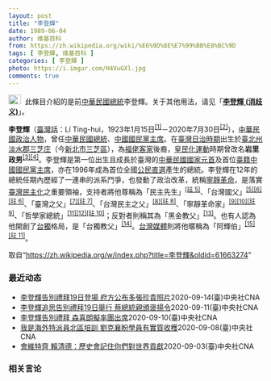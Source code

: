 ```yaml
---
layout: post
title: "李登輝"
date: 1989-06-04
author: 维基百科
from: https://zh.wikipedia.org/wiki/%E6%9D%8E%E7%99%BB%E8%BC%9D
tags: [ 李登輝, 维基百科 ]
categories: [ 李登輝 ]
photo: https://i.imgur.com/H4VuGXl.jpg
comments: true
---
```

<div class="mw-parser-output"><div role="note" class="hatnote navigation-not-searchable"><a href="/wiki/Wikipedia:%E6%B6%88%E6%AD%A7%E4%B9%89" title="Wikipedia:消歧义"><img alt="Disambig gray.svg" src="//upload.wikimedia.org/wikipedia/commons/thumb/5/5f/Disambig_gray.svg/25px-Disambig_gray.svg.png" decoding="async" width="25" height="19" srcset="//upload.wikimedia.org/wikipedia/commons/thumb/5/5f/Disambig_gray.svg/38px-Disambig_gray.svg.png 1.5x, //upload.wikimedia.org/wikipedia/commons/thumb/5/5f/Disambig_gray.svg/50px-Disambig_gray.svg.png 2x" data-file-width="220" data-file-height="168"></a>&nbsp;&nbsp;此條目介紹的是前<a href="/wiki/%E4%B8%AD%E8%8F%AF%E6%B0%91%E5%9C%8B%E7%B8%BD%E7%B5%B1" title="中華民國總統">中華民國總統</a>李登輝。关于其他用法，请见「<b><a href="/wiki/%E6%9D%8E%E7%99%BB%E8%BC%9D_(%E6%B6%88%E6%AD%A7%E7%BE%A9)" class="mw-redirect" title="李登輝 (消歧義)">李登輝 (消歧义)</a></b>」。</div>
<div id="noteTA-ca0b4af5" class="noteTA"><div class="noteTA-local"><div data-noteta-code="zh-hant:臺; zh-hans:台;"></div><div data-noteta-code="zh-hant:臺灣; zh-hans:台湾;"></div><div data-noteta-code="zh:康乃尔; zh-cn:康奈尔; zh-tw:康乃爾;"></div><div data-noteta-code="zh-cn:钓鱼岛; zh-tw:釣魚臺; zh-hk:釣魚台"></div></div></div>

<p><b>李登輝</b>（<a href="/wiki/%E8%87%BA%E7%81%A3%E8%A9%B1" title="臺灣話">臺灣話</a>：<span lang="nan"><link rel="mw-deduplicated-inline-style" href="mw-data:TemplateStyles:r58929728"><span class="sans-serif"><span lang="nan">Lí Ting-hui</span></span></span>，1923年1月15日<sup id="cite_ref-5" class="reference"><a href="#cite_note-5">[1]</a></sup>－2020年7月30日<sup id="cite_ref-逝世_6-0" class="reference"><a href="#cite_note-逝世-6">[2]</a></sup>），<a href="/wiki/%E4%B8%AD%E8%8F%AF%E6%B0%91%E5%9C%8B" title="中華民國">中華民國</a><a href="/wiki/%E6%94%BF%E6%B2%BB%E4%BA%BA%E7%89%A9" title="政治人物">政治人物</a>，曾任<a href="/wiki/%E4%B8%AD%E8%8F%AF%E6%B0%91%E5%9C%8B%E7%B8%BD%E7%B5%B1" title="中華民國總統">中華民國總統</a>、<a href="/wiki/%E4%B8%AD%E5%9C%8B%E5%9C%8B%E6%B0%91%E9%BB%A8%E4%B8%BB%E5%B8%AD" title="中國國民黨主席">中國國民黨主席</a>。在<a href="/wiki/%E8%87%BA%E7%81%A3%E6%97%A5%E6%B2%BB%E6%99%82%E6%9C%9F" class="mw-redirect" title="臺灣日治時期">臺灣日治時期</a>出生於<a href="/wiki/%E8%87%BA%E5%8C%97%E5%B7%9E" title="臺北州">臺北州</a><a href="/wiki/%E6%B7%A1%E6%B0%B4%E9%83%A1" title="淡水郡">淡水郡</a><a href="/wiki/%E4%B8%89%E8%8A%9D%E5%BA%84" title="三芝庄">三芝庄</a>（今<a href="/wiki/%E6%96%B0%E5%8C%97%E5%B8%82" title="新北市">新北市</a><a href="/wiki/%E4%B8%89%E8%8A%9D%E5%8D%80" title="三芝區">三芝區</a>），為<a href="/wiki/%E7%A6%8F%E4%BD%AC%E5%AE%A2" title="福佬客">福佬客家</a>後裔，<a href="/wiki/%E7%9A%87%E6%B0%91%E5%8C%96%E9%81%8B%E5%8B%95" title="皇民化運動">皇民化運動</a>時期曾改名<b>岩里政男</b><sup id="cite_ref-7" class="reference"><a href="#cite_note-7">[3]</a></sup><sup id="cite_ref-8" class="reference"><a href="#cite_note-8">[4]</a></sup>。李登輝是第一位出生且成長於臺灣的<a href="/wiki/%E4%B8%AD%E8%8F%AF%E6%B0%91%E5%9C%8B%E5%9C%8B%E5%AE%B6%E5%85%83%E9%A6%96" class="mw-redirect" title="中華民國國家元首">中華民國國家元首</a>及首位<a href="/wiki/%E5%8F%B0%E7%81%A3%E6%9C%AC%E7%9C%81%E4%BA%BA" class="mw-redirect" title="台灣本省人">臺籍</a><a href="/wiki/%E4%B8%AD%E5%9C%8B%E5%9C%8B%E6%B0%91%E9%BB%A8%E4%B8%BB%E5%B8%AD" title="中國國民黨主席">中國國民黨主席</a>，亦在1996年成為首位全國<a href="/wiki/1996%E5%B9%B4%E4%B8%AD%E8%8F%AF%E6%B0%91%E5%9C%8B%E7%B8%BD%E7%B5%B1%E9%81%B8%E8%88%89" title="1996年中華民國總統選舉">公民直選</a>產生的總統。李登輝在12年的總統任期內歷經了一連串的派系鬥爭，也發動了政治改革，統稱<a href="/wiki/%E5%AF%A7%E9%9D%9C%E9%9D%A9%E5%91%BD" title="寧靜革命">寧靜革命</a>，是落實<a href="/wiki/%E8%87%BA%E7%81%A3%E6%B0%91%E4%B8%BB%E5%8C%96" title="臺灣民主化">臺灣民主化</a>之重要領袖，支持者將他尊稱為「民主先生」<span id="noteTag-cite_ref-sup"><sup id="cite_ref-9" class="reference"><a href="#cite_note-9">[註 5]</a></sup></span>、「台灣國父」<sup id="cite_ref-10" class="reference"><a href="#cite_note-10">[5]</a></sup><sup id="cite_ref-11" class="reference"><a href="#cite_note-11">[6]</a></sup><span id="noteTag-cite_ref-sup"><sup id="cite_ref-12" class="reference"><a href="#cite_note-12">[註 6]</a></sup></span>、「臺灣之父」<sup id="cite_ref-13" class="reference"><a href="#cite_note-13">[7]</a></sup><span id="noteTag-cite_ref-sup"><sup id="cite_ref-14" class="reference"><a href="#cite_note-14">[註 7]</a></sup></span>、「台灣民主之父」<sup id="cite_ref-15" class="reference"><a href="#cite_note-15">[8]</a></sup><span id="noteTag-cite_ref-sup"><sup id="cite_ref-16" class="reference"><a href="#cite_note-16">[註 8]</a></sup></span>、「寧靜革命家」<sup id="cite_ref-17" class="reference"><a href="#cite_note-17">[9]</a></sup><sup id="cite_ref-18" class="reference"><a href="#cite_note-18">[10]</a></sup><span id="noteTag-cite_ref-sup"><sup id="cite_ref-19" class="reference"><a href="#cite_note-19">[註 9]</a></sup></span>、「哲學家總統」<sup id="cite_ref-20" class="reference"><a href="#cite_note-20">[11]</a></sup><sup id="cite_ref-三則近身_21-0" class="reference"><a href="#cite_note-三則近身-21">[12]</a></sup><span id="noteTag-cite_ref-sup"><sup id="cite_ref-22" class="reference"><a href="#cite_note-22">[註 10]</a></sup></span>；反對者則稱其為「黑金教父」<sup id="cite_ref-23" class="reference"><a href="#cite_note-23">[13]</a></sup>。也有人認為他開創了<a href="/wiki/%E5%8F%B0%E7%81%A3%E7%8D%A8%E7%AB%8B%E9%81%8B%E5%8B%95" title="台灣獨立運動">台獨</a>格局，是「台獨教父」<sup id="cite_ref-24" class="reference"><a href="#cite_note-24">[14]</a></sup>。<a href="/wiki/%E5%8F%B0%E7%81%A3%E5%AA%92%E9%AB%94" title="台灣媒體">台灣媒體</a>則將他暱稱為「阿輝伯」<sup id="cite_ref-25" class="reference"><a href="#cite_note-25">[15]</a></sup><span id="noteTag-cite_ref-sup"><sup id="cite_ref-26" class="reference"><a href="#cite_note-26">[註 11]</a></sup></span>。
</p>
</div><noscript><img src="//zh.wikipedia.org/wiki/Special:CentralAutoLogin/start?type=1x1" alt="" title="" width="1" height="1" style="border: none; position: absolute;"></noscript>
<div class="printfooter">取自“<a dir="ltr" href="https://zh.wikipedia.org/w/index.php?title=李登輝&amp;oldid=61663274">https://zh.wikipedia.org/w/index.php?title=李登輝&amp;oldid=61663274</a>”</div><div id="recent-news"><h3>最近动态</h3><ul><li><a href="https://nodebe4.github.io/waimei/2020-09-14/%E6%9D%8E%E7%99%BB%E8%BC%9D%E5%91%8A%E5%88%A5%E7%A6%AE%E6%8B%9C19%E6%97%A5%E7%99%BB%E5%A0%B4-%E5%BA%9C%E6%96%B9%E5%85%AC%E5%B8%83%E5%A4%9A%E5%BC%B5%E7%8F%8D%E8%B2%B4%E7%85%A7%E7%89%87" title="李登輝告別禮拜19日登場 府方公布多張珍貴照片—— 總統府官網以「李前總統登輝先生的生命之旅與臺灣民主之路」為題，發布許多珍貴照片，圖為1978年市長任內全家合影。（總統府提供）中央社記者葉素萍...">李登輝告別禮拜19日登場 府方公布多張珍貴照片</a><time>2020-09-14</time><a class="tag">(臺)中央社CNA</a></li>
<li><a href="https://nodebe4.github.io/waimei/2020-09-11/%E6%9D%8E%E7%99%BB%E8%BC%9D%E8%BF%BD%E6%80%9D%E5%91%8A%E5%88%A5%E7%A6%AE%E6%8B%9C19%E6%97%A5%E8%88%89%E8%A1%8C-%E8%94%A1%E7%B8%BD%E7%B5%B1%E8%A6%AA%E9%A0%92%E8%A4%92%E6%8F%9A%E4%BB%A4" title="李登輝追思告別禮拜19日舉行 蔡總統親頒褒揚令—— （中央社記者溫貴香台北11日電）總統府今天表示，故總統李登輝追思告別禮拜19日舉行，總統蔡英文將親自頒贈褒揚令，副總統賴清德率五院院長進行慰靈...">李登輝追思告別禮拜19日舉行 蔡總統親頒褒揚令</a><time>2020-09-11</time><a class="tag">(臺)中央社CNA</a></li>
<li><a href="https://nodebe4.github.io/waimei/2020-09-10/%E6%9D%8E%E7%99%BB%E8%BC%9D%E5%91%8A%E5%88%A5%E7%A6%AE%E6%8B%9C-%E6%A3%AE%E5%96%9C%E6%9C%97%E6%93%AC%E7%8E%87%E5%9C%98%E5%87%BA%E5%B8%AD" title="李登輝告別禮拜 森喜朗擬率團出席—— （中央社記者楊明珠東京10日專電）日本政府及執政黨自由民主黨人士今天透露，日本跨黨派國會議員組成的日華議員懇談會（日華懇）擬派以前首相森喜朗為首的訪問團18...">李登輝告別禮拜 森喜朗擬率團出席</a><time>2020-09-10</time><a class="tag">(臺)中央社CNA</a></li>
<li><a href="https://nodebe4.github.io/waimei/2020-09-08/%E6%88%91%E6%98%AF%E6%B5%B7%E5%A4%96%E7%89%B9%E6%B4%BE%E5%93%A1%E5%8C%97%E5%8D%80%E5%9F%B9%E8%A8%93-%E5%8A%89%E5%85%8B%E8%A5%84%E7%9B%BC%E5%AD%B8%E5%93%A1%E6%9C%89%E5%AF%A6%E8%B3%AA%E6%94%B6%E7%A9%AB" title="我是海外特派員北區培訓 劉克襄盼學員有實質收穫—— 第3屆「我是海外特派員」培訓營台北場9日登場，中央通訊社董事長劉克襄出席致詞，用故總統李登輝的名言「我不是我的我」勉勵學員，盼學員經過培訓，都...">我是海外特派員北區培訓 劉克襄盼學員有實質收穫</a><time>2020-09-08</time><a class="tag">(臺)中央社CNA</a></li>
<li><a href="https://nodebe4.github.io/waimei/2020-09-03/%E6%9C%83%E7%B6%AD%E7%89%B9%E9%BD%8A-%E8%B3%B4%E6%B8%85%E5%BE%B7-%E6%AD%B7%E5%8F%B2%E6%9C%83%E8%A8%98%E4%BD%8F%E4%BD%A0%E5%80%91%E5%B0%8D%E4%B8%96%E7%95%8C%E8%B2%A2%E7%8D%BB" title="會維特齊 賴清德：歷史會記住你們對世界貢獻—— 總統蔡英文3日追贈捷克共和國故參議長柯佳洛卿雲勳章，陪同出席的副總統賴清德（右）致贈台灣民主前輩李登輝、彭明敏的書籍給捷克參議院議長維特齊（左）。...">會維特齊 賴清德：歷史會記住你們對世界貢獻</a><time>2020-09-03</time><a class="tag">(臺)中央社CNA</a></li>
</ul></div><div id="open-opinion"><h3>相关言论</h3><ul></ul></div>